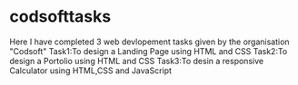# codsofttasks
Here I have completed 3 web devlopement tasks given by the organisation "Codsoft"
Task1:To design a Landing Page using HTML and CSS
Task2:To design a Portolio using HTML and CSS
Task3:To desin a responsive Calculator using HTML,CSS and JavaScript
